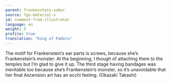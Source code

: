 ```yaml
---
parent: frankenstein-saber
source: fgo-material-v
id: comment-from-illustrator
language: en
weight: 5
profile: true
translation: "King of Padoru"
---
```


The motif for Frankenstein’s ear parts is screws, because she’s Frankenstein’s monster. At the beginning, I though of attaching them to the temples but I’m glad to give it up. The third stage having bandages was inevitable too because she’s Frankenstein’s monster, so it’s unavoidable that her final Ascension art has an ecchi feeling. (Okazaki Takashi)
